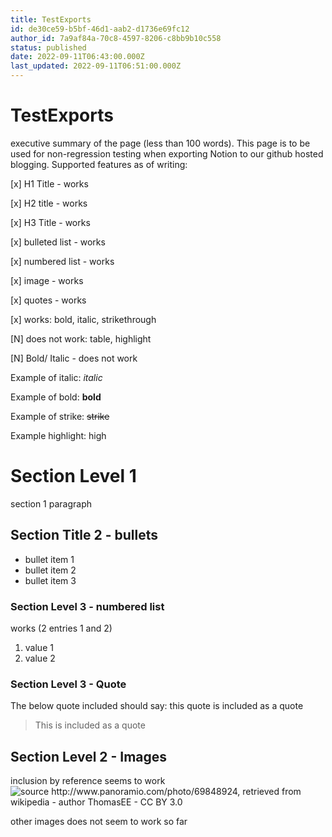 ```yaml
---
title: TestExports
id: de30ce59-b5bf-46d1-aab2-d1736e69fc12
author_id: 7a9af84a-70c8-4597-8206-c8bb9b10c558
status: published
date: 2022-09-11T06:43:00.000Z
last_updated: 2022-09-11T06:51:00.000Z
---
```


# TestExports


executive summary of the page (less than 100 words). This page is to be used for non-regression testing when exporting Notion to our github hosted blogging. Supported features as of writing:



[x] H1 Title - works

[x] H2 title - works

[x] H3 Title - works

[x] bulleted list - works

[x] numbered list - works

[x] image - works

[x] quotes - works

[x] works: bold, italic, strikethrough

[N] does not work: table, highlight

[N] Bold/ Italic - does not work



Example of italic: *italic*

Example of bold: **bold**

Example of strike: ~~strike~~

Example highlight: high

# Section Level 1


section 1 paragraph



## Section Title 2 - bullets

* bullet item 1
* bullet item 2
* bullet item 3



### Section Level 3 - numbered list


works (2 entries 1 and 2)

1. value 1
2. value 2 



### Section Level 3 - Quote


The below quote included should say: this quote is included as a quote

> This is included as a quote



## Section Level 2 - Images


 inclusion by reference seems to work
![source http://www.panoramio.com/photo/69848924, retrieved from wikipedia - author ThomasEE - CC BY 3.0](../img/New_York_Stock_Exchange_-_panoramio.jpg)


other images does not seem to work so far
